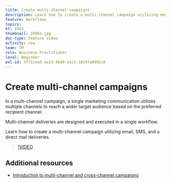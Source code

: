 ```yaml
---
title: Create multi-channel campaigns
description: Learn how to create a multi-channel campaign utilizing email, SMS, and a direct mail deliveries.
feature: Workflows
topics: 
kt: 1563
thumbnail: 24981.jpg
doc-type: feature video
activity: use
team: TM
role: Business Practitioner
level: Beginner
exl-id: 5f71cea8-aa13-4b89-a1c5-10c97a8992c8
---
```

# Create multi-channel campaigns

In a multi-channel campaign, a single marketing communication utilizes multiple channels to reach a wider target audience based on the preferred recipient channel.

Multi-channel deliveries are designed and executed in a single workflow.

Learn how to create a multi-channel campaign utilizing email, SMS, and a direct mail deliveries.

>[!VIDEO](https://video.tv.adobe.com/v/24981?quality=12)

## Additional resources

* [Introduction to multi-channel and cross-channel campaigns](/help/orchestrating-campaigns/introduction-to-cross-and-multi-channel-campaigns.md)
